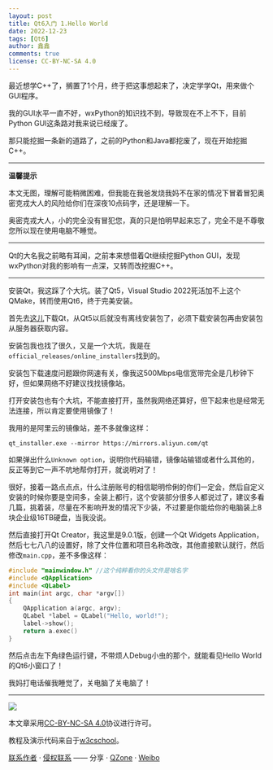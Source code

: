 ```yaml
---
layout: post
title: Qt6入门 1.Hello World
date: 2022-12-23
tags: [Qt6]
author: 鑫鑫
comments: true
license: CC-BY-NC-SA 4.0
---
```


最近想学C++了，搁置了1个月，终于把这事想起来了，决定学学Qt，用来做个GUI程序。

我的GUI水平一直不好，wxPython的知识找不到，导致现在不上不下，目前Python GUI这条路对我来说已经废了。

那只能挖掘一条新的道路了，之前的Python和Java都挖废了，现在开始挖掘C++。

---

**温馨提示**

本文无图，理解可能稍微困难，但我能在我爸发烧我妈不在家的情况下冒着冒犯奥密克戎大人的风险给你们在深夜10点码字，还是理解一下。

奥密克戎大人，小的完全没有冒犯您，真的只是怕明早起来忘了，完全不是不尊敬您所以现在使用电脑不睡觉。

---

Qt的大名我之前略有耳闻，之前本来想借着Qt继续挖掘Python GUI，发现wxPython对我的影响有一点深，又转而改挖掘C++。

---

安装Qt，我这踩了个大坑。装了Qt5，Visual Studio 2022死活加不上这个QMake，转而使用Qt6，终于完美安装。

首先去[这儿](https://download.qt.io)下载Qt，从Qt5以后就没有离线安装包了，必须下载安装包再由安装包从服务器获取内容。

安装包我也找了很久，又是一个大坑，我是在`official_releases/online_installers`找到的。

安装包下载速度问题跟你网速有关，像我这500Mbps电信宽带完全是几秒钟下好，但如果网络不好建议找找镜像站。

打开安装包也有个大坑，不能直接打开，虽然我网络还算好，但下起来也是经常无法连接，所以肯定要使用镜像了！

我用的是阿里云的镜像站，差不多就像这样：

```batch
qt_installer.exe --mirror https://mirrors.aliyun.com/qt
```

如果弹出什么`Unknown option`，说明你代码输错，镜像站输错或者什么其他的，反正等到它一声不吭地帮你打开，就说明对了！

很好，接着一路点点点，什么注册账号的相信聪明伶俐的你们一定会，然后自定义安装的时候你要是空间多，全装上都行，这个安装部分很多人都说过了，建议多看几篇，挑着装，尽量在不影响开发的情况下少装，不过要是你能给你的电脑装上8块企业级16TB硬盘，当我没说。

然后直接打开Qt Creator，我这里是9.0.1版，创建一个Qt Widgets Application，然后七七八八的设置好，除了文件位置和项目名称改改，其他直接默认就行，然后修改`main.cpp`，差不多像这样：

```cpp
#include "mainwindow.h" //这个纯粹看你的头文件是啥名字
#include <QApplication>
#include <QLabel>
int main(int argc, char *argv[])
{
    QApplication a(argc, argv);
    QLabel *label = QLabel("Hello, world!");
    label->show();
    return a.exec()
}
```

然后点击左下角绿色运行键，不带烦人Debug小虫的那个，就能看见Hello World的Qt6小窗口了！

我妈打电话催我睡觉了，关电脑了关电脑了！

---

[![](https://licensebuttons.net/l/by-nc-sa/3.0/88x31.png)](https://creativecommons.org/licenses/by-nc-sa/4.0/)

本文章采用[CC-BY-NC-SA 4.0](https://creativecommons.org/licenses/by-nc-sa/4.0/)协议进行许可。

教程及演示代码来自于[w3cschool](https://www.w3cschool.cn/learnroadqt/c84q1j3t.html)。

[联系作者](mailto:blog@xinxin2021.tk) · [侵权联系](mailto:tort@xinxin2021.tk) —— 分享 · [QZone](https://sns.qzone.qq.com/cgi-bin/qzshare/cgi_qzshare_onekey?url=https%3A%2F%2Fblog.xinxin2021.tk%2Fqt6_1%2F&title=Qt6%E5%85%A5%E9%97%A8+1.Hello+World&site=%E9%91%AB%E5%8D%9A%E5%AE%A2) · [Weibo](https://service.weibo.com/share/share.php?url=https%3A%2F%2Fblog.xinxin2021.tk%2Fqt6_1%2F&count=1&title=Qt6%E5%85%A5%E9%97%A8+1.Hello+World&language=zh_cn)
